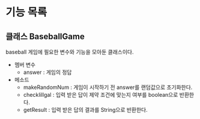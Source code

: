 # 기능 목록

## 클래스 BaseballGame

baseball 게임에 필요한 변수와 기능을 모아둔 클래스이다.
- 멤버 변수
  - answer : 게임의 정답 
- 메소드   
  - makeRandomNum : 게임이 시작하기 전 answer를 랜덤값으로 초기화한다.
  - checkIillgal : 입력 받은 답이 제약 조건에 맞는지 여부를 boolean으로 반환한다.
  - getResult : 입력 받은 답의 결과를 String으로 반환한다.